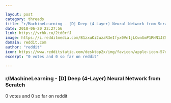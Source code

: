 ```yaml
---

layout: post
category: threads
title: "r/MachineLearning - [D] Deep (4-Layer) Neural Network from Scratch"
date: 2018-06-20 22:27:56
link: https://vrhk.co/2td0rfJ
image: https://i.redditmedia.com/B1zxuKi2uzaR3eIfyx0Vn1jLCwnUmP1RNN1JZSJk07M.jpg?s=78f0e0ac2da5bedd5e95b8e5fa280bca
domain: reddit.com
author: "reddit"
icon: https://www.redditstatic.com/desktop2x/img/favicon/apple-icon-57x57.png
excerpt: "0 votes and 0 so far on reddit"

---
```


### r/MachineLearning - [D] Deep (4-Layer) Neural Network from Scratch

0 votes and 0 so far on reddit
